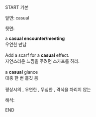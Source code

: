 START
기본

앞면:
casual


뒷면:
<div><div>a <b>casual encounter/meeting</b> </div><div>우연한 만남</div></div><div><br></div><div><div>Add a scarf for a <strong>casual</strong> effect. </div><div><div>자연스러운 느낌을 주려면 스카프를 하라.</div></div></div><div><br></div><div><div>a <b>casual</b> glance </div><div>대충 한 번 흘깃 봄</div></div><div><br></div><div>평상시의 , 우연한 , 무심한 , 격식을 차리지 않는</div>


해석:

END